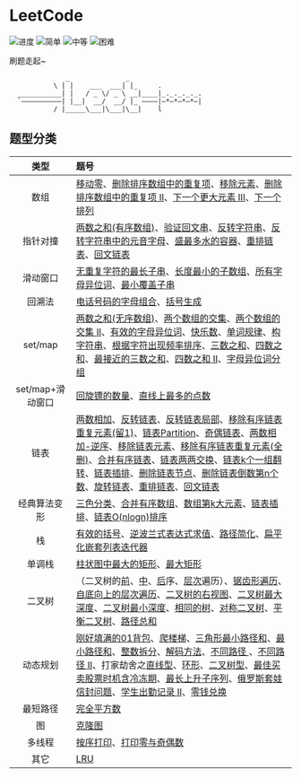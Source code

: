 # LeetCode

![进度](https://img.shields.io/badge/进度-111/1126-337ab7.svg?logo=leetcode&style=flat)  ![简单](https://img.shields.io/badge/简单-40-5cb85c.svg?style=flat)  ![中等](https://img.shields.io/badge/中等-58-f0ad4e.svg?style=flat)  ![困难](https://img.shields.io/badge/困难-13-d9534f.svg?style=flat)

刷题走起~

```
              _              _                   
           \ | |    ___  ___| |_     .           
  ___________| |   / _ \/ _ \ __|____|_._._._._. 
  `——————————| |__|  __/  __/ |_ ————|—*—*—*—*—| 
           / |_____\___|\___|\__|    l           

```

## 题型分类

| 类型 | 题号 |
| :--: | :-- |
| 数组 | [移动零](AC/0283-Move_Zeroes)、[删除排序数组中的重复项](AC/0026-Remove_Duplicates_from_Sorted_Array)、[移除元素](AC/0027-Remove_Element)、[删除排序数组中的重复项 II](AC/0080-Remove_Duplicates_from_Sorted_Array_II)、[下一个更大元素 III](AC/0556-Next_Greater_Element_III)、[下一个排列](AC/0031-Next_Permutation) |
| 指针对撞 | [两数之和(有序数组)](AC/0167-Two_Sum_II_-_Input_array_is_sorted)、[验证回文串](AC/0125-Valid_Palindrome)、[反转字符串](AC/0344-Reverse_String)、[反转字符串中的元音字母](AC/0345-Reverse_Vowels_of_a_String)、[盛最多水的容器](AC/0011-Container_With_Most_Water)、[重排链表](AC/0143-Reorder_List)、[回文链表](AC/0234-Palindrome_Linked_List) |
| 滑动窗口 | [无重复字符的最长子串](AC/0003-Longest_Substring_Without_Repeating_Characters)、[长度最小的子数组](AC/0209-Minimum_Size_Subarray_Sum)、[所有字母异位词](AC/0438-Find_All_Anagrams_in_a_String)、[最小覆盖子串](AC/0076-Minimum_Window_Substring) |
| 回溯法 | [电话号码的字母组合](AC/0017-Letter_Combinations_of_a_Phone_Number)、[括号生成](AC/0022-Generate_Parentheses) |
| set/map | [两数之和(无序数组)](AC/0001-Two_Sum)、[两个数组的交集](AC/0349-Intersection_of_Two_Arrays)、[两个数组的交集 II](AC/0350-Intersection_of_Two_Arrays_II)、[有效的字母异位词](AC/0242-Valid_Anagram)、[快乐数](AC/0202-Happy_Number)、[单词规律](AC/0290-Word_Pattern)、[构字符串](AC/0205-Isomorphic_Strings)、[根据字符出现频率排序](AC/0451-Sort_Characters_By_Frequency)、[三数之和](AC/0015-3Sum)、[四数之和](AC/0018-4Sum)、[最接近的三数之和](AC/0016-3Sum_Closest)、[四数之和 II](AC/0454-4Sum_II)、[字母异位词分组](AC/0049-Group_Anagrams) |
| set/map+滑动窗口 | [回旋镖的数量](AC/0447-Number_of_Boomerangs)、[直线上最多的点数](AC/0149-Max_Points_on_a_Line) |
| 链表 | [两数相加](AC/0002-Add_Two_Numbers)、[反转链表](AC/0206-Reverse_Linked_List)、[反转链表局部](AC/0092-Reverse_Linked_List_II)、[移除有序链表重复元素(留1)](AC/0083-Remove_Duplicates_from_Sorted_List)、[链表Partition](AC/0086-Partition_List)、[奇偶链表](AC/0328-Odd_Even_Linked_List)、[两数相加-逆序](AC/0445-Add_Two_Numbers_II)、[移除链表元素](AC/0203-Remove_Linked_List_Elements)、[移除有序链表重复元素(全删)](AC/82-Remove_Duplicates_from_Sorted_List_II)、[合并有序链表](AC/0021-Merge_Two_Sorted_Lists)、[链表两两交换](AC/0024-Swap_Nodes_in_Pairs)、[链表k个一组翻转](AC/0025-Reverse_Nodes_in_k-Group)、[链表插排](AC/0147-Insertion_Sort_List)、[删除链表节点](AC/0237-Delete_Node_in_a_Linked_List)、[删除链表倒数第n个数](AC/0019-Remove_Nth_Node_From_End_of_List)、[旋转链表](AC/0061-Rotate_List)、[重排链表](AC/0143-Reorder_List)、[回文链表](AC/0234-Palindrome_Linked_List) |
| 经典算法变形 | [三色分类](AC/0075-Sort_Colors)、[合并有序数组](AC/0088-Merge_Sorted_Array)、[数组第k大元素](AC/0215-Kth_Largest_Element_in_an_Array)、[链表插排](AC/0147-Insertion_Sort_List)、[链表O(nlogn)排序](AC/0148-Sort_List) |
| 栈 | [有效的括号](AC/0020-Valid_Parentheses)、[逆波兰式表达式求值](AC/0150-Evaluate_Reverse_Polish_Notation)、[路径简化](AC/0071-Simplify_Path)、[扁平化嵌套列表迭代器](AC/0341-Flatten_Nested_List_Iterator) |
| 单调栈 | [柱状图中最大的矩形](AC/0084-Largest_Rectangle_in_Histogram)、[最大矩形](AC/0085-Maximal_Rectangle) |
| 二叉树 | （二叉树的[前](AC/0144-Binary_Tree_Preorder_Traversal)、[中](AC/0094-Binary_Tree_Inorder_Traversal)、[后](AC/0145-Binary_Tree_Postorder_Traversal)序、[层次](AC/0102-Binary_Tree_Level_Order_Traversal)遍历）、[锯齿形遍历](AC/0103-Binary_Tree_Zigzag_Level_Order_Traversal)、[自底向上的层次遍历](AC/0107-Binary_Tree_Level_Order_Traversal_II)、[二叉树的右视图](AC/0199-Binary_Tree_Right_Side_View)、[二叉树最大深度](AC/0104-Maximum_Depth_of_Binary_Tree)、[二叉树最小深度](AC/0111-Minimum_Depth_of_Binary_Tree)、[相同的树](AC/0100-Same_Tree)、[对称二叉树](AC/0101-Symmetric_Tree)、[平衡二叉树](AC/0110-Balanced_Binary_Tree)、[路径总和](AC/0112-Path_Sum) |
| 动态规划 | [刚好填满的01背包](AC/0416-Partition_Equal_Subset_Sum)、[爬楼梯](AC/0070-Climbing_Stairs)、[三角形最小路径和](AC/0120-Triangle)、[最小路径和](AC/0064-Minimum_Path_Sum)、[整数拆分](AC/0343-Integer_Break)、[解码方法](AC/0091-Decode_Ways)、[不同路径 ](AC/0062-Unique_Paths)、[不同路径 II](AC/0063-Unique_Paths_II)、打家劫舍之[直线型](AC/0198-House_Robber)、[环形](AC/0213-House_Robber_II)、[二叉树型](AC/0337-House_Robber_III)、[最佳买卖股票时机含冷冻期](AC/0309-Best_Time_to_Buy_and_Sell_Stock_with_Cooldown)、[最长上升子序列](AC/0300-Longest_Increasing_Subsequence)、[俄罗斯套娃信封问题](AC/0354-Russian_Doll_Envelopes)、[学生出勤记录 II](AC/0552-Student_Attendance_Record_II)、[零钱兑换](AC/0322-Coin_Change) |
| 最短路径 | [完全平方数](AC/0279-Perfect_Squares) |
| 图 | [克隆图](AC/0133-Clone_Graph) |
| 多线程 | [按序打印](AC/1114-Print_in_Order)、[打印零与奇偶数](AC/1116-Print_Zero_Even_Odd) |
| 其它 | [LRU](AC/0146-LRU_Cache) |


<!-- 

![难度](https://img.shields.io/badge/难度-简单-5cb85c.svg?logo=leetcode&style=flat)  ![类型](https://img.shields.io/badge/类型-xxx-violet.svg?style=flat)

![难度](https://img.shields.io/badge/难度-中等-f0ad4e.svg?logo=leetcode&style=flat)  ![类型](https://img.shields.io/badge/类型-xxx-violet.svg?style=flat)

![难度](https://img.shields.io/badge/难度-困难-d9534f.svg?logo=leetcode&style=flat)  ![类型](https://img.shields.io/badge/类型-xxx-violet.svg?style=flat)

update: ⇪
repair/modify: ↺ ↻
finish: ✓
delete: ✗
backup: ☁

 -->